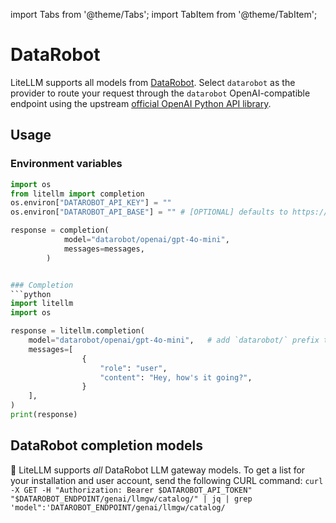 import Tabs from '@theme/Tabs';
import TabItem from '@theme/TabItem';

# DataRobot
LiteLLM supports all models from [DataRobot](https://datarobot.com). Select `datarobot` as the provider to route your request through the `datarobot` OpenAI-compatible endpoint using the upstream [official OpenAI Python API library](https://github.com/openai/openai-python/blob/main/README.md).

## Usage 

### Environment variables
```python
import os
from litellm import completion
os.environ["DATAROBOT_API_KEY"] = ""
os.environ["DATAROBOT_API_BASE"] = "" # [OPTIONAL] defaults to https://app.datarobot.com

response = completion(
            model="datarobot/openai/gpt-4o-mini",
            messages=messages,
        )


### Completion
```python
import litellm
import os

response = litellm.completion(
    model="datarobot/openai/gpt-4o-mini",   # add `datarobot/` prefix to model so litellm knows to route through DataRobot
    messages=[
                {
                    "role": "user",
                    "content": "Hey, how's it going?",
                }
    ],
)
print(response)
```

## DataRobot completion models

🚨 LiteLLM supports _all_ DataRobot LLM gateway models. To get a list for your installation and user account, send the following CURL command:
`curl -X GET -H "Authorization: Bearer $DATAROBOT_API_TOKEN" "$DATAROBOT_ENDPOINT/genai/llmgw/catalog/" | jq | grep 'model":'DATAROBOT_ENDPOINT/genai/llmgw/catalog/`

